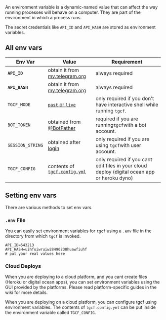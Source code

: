 An environment variable is a dynamic-named value that can affect the way running processes will behave on a computer. They are part of the environment in which a process runs.

The secret credentials like `API_ID` and `API_HASH` are stored as environment variables.

## All env vars

| Env Var          | Value                                                        | Requirement                                                  |
| ---------------- | ------------------------------------------------------------ | ------------------------------------------------------------ |
| **`API_ID`**     | obtain it from [my.telegram.org](https://my.telegram.org)    | always required                                              |
| **`API_HASH`**   | obtain it from [my.telegram.org](https://my.telegram.org)    | always required                                              |
| `TGCF_MODE`      | [`past` or `live`](https://github.com/aahnik/tgcf/wiki/Past-vs-Live-modes-explained) | only required if you don't have interactive shell while running `tgcf`. |
| `BOT_TOKEN`      | obtained from [@BotFather](https://telegram.me/BotFather)    | required if you are running`tgcf`with a bot account.         |
| `SESSION_STRING` | obtained after [login](https://github.com/aahnik/tgcf/wiki/Login-with-a-bot-or-user-account#generate-session-string) | only required if you are using `tgcf`with user account.      |
| `TGCF_CONFIG`    | contents of [`tgcf.config.yml`](https://github.com/aahnik/tgcf/wiki/How-to-configure-tgcf-%3F) | only required if you cant edit files in your cloud deploy (digital ocean app or heroku dyno) |




## Setting env vars

There are various methods to set env vars

### `.env` File

You can easily set environment variables for `tgcf` using a `.env` file in the directory from which `tgcf` is invoked.

```shell
API_ID=543213
API_HASH=uihfuiwruiw28490238huawfiuhf
# put your real values here
```

### Cloud Deploys

When you are deploying to a cloud platform, and you cant create files (Heroku or digital ocean apps), you can set environment variables using the GUI provided by the platforms. Please read platform-specific guides in the wiki for more details.

When you are deploying on a cloud platform, you can configure tgcf using environment variables. The contents of `tgcf.config.yml` can be put inside the environment variable called `TGCF_CONFIG`.
